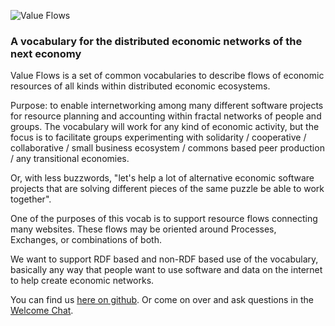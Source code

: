 ![Value Flows](https://rawgit.com/valueflows/valueflows/master/release-doc-in-process/VF-logo-heading.jpg)
### A vocabulary for the distributed economic networks of the next economy

Value Flows is a set of common vocabularies to describe flows of economic resources of all kinds within distributed economic ecosystems.

Purpose: to enable internetworking among many different software projects for resource planning and accounting within fractal networks of people and groups.  The vocabulary will work for any kind of economic activity, but the focus is to facilitate groups experimenting with solidarity / cooperative / collaborative / small business ecosystem / commons based peer production / any transitional economies.

Or, with less buzzwords, "let's help a lot of alternative economic software projects that are solving different pieces of the same puzzle be able to work together".

One of the purposes of this vocab is to support resource flows connecting many websites. These flows may be oriented around Processes, Exchanges, or combinations of both.

We want to support RDF based and non-RDF based use of the vocabulary, basically any way that people want to use software and data on the internet to help create economic networks.

You can find us [here on github](https://github.com/valueflows).  Or come on over and ask questions in the [Welcome Chat](https://gitter.im/valueflows/welcome).
